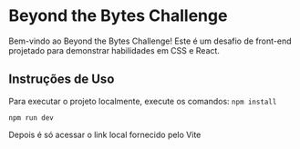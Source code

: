 # Beyond the Bytes Challenge

Bem-vindo ao Beyond the Bytes Challenge! Este é um desafio de front-end projetado para demonstrar habilidades em CSS e React.

## Instruções de Uso

Para executar o projeto localmente, execute os comandos:
``npm install``


``npm run dev``

Depois é só acessar o link local fornecido pelo Vite
